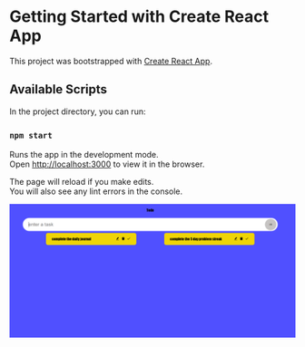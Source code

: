 # Getting Started with Create React App

This project was bootstrapped with [Create React App](https://github.com/facebook/create-react-app).

## Available Scripts

In the project directory, you can run:

### `npm start`

Runs the app in the development mode.\
Open [http://localhost:3000](http://localhost:3000) to view it in the browser.

The page will reload if you make edits.\
You will also see any lint errors in the console.

![todo_app](https://github.com/artizticamit/todo_app/blob/3be8a0728364b5aec7698c0f60211a95e3cad4e7/public/todo_app.png)


